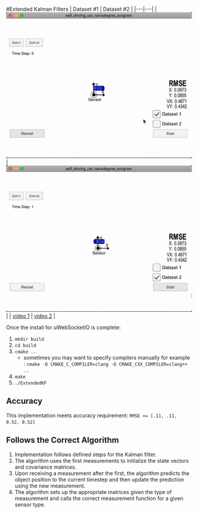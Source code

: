 #Extended Kalman Filters
| Dataset #1  | Dataset #2  |
|---|---|
| ![dataset1gif](dataset1.gif)  | ![dataset2gif](dataset2.gif)  |
| [video 1](dataset1.mov)    | [video 2](dataset2.mov)    |

Once the install for uWebSocketIO is complete:

1. ```mkdir build```
2. ```cd build```
3. ```cmake ..```
    - sometimes you may want to specify compilers manually for example :
        ```cmake -D CMAKE_C_COMPILER=clang -D CMAKE_CXX_COMPILER=clang++  ..```
4. ```make```
5. ```./ExtendedKF```

## Accuracy

This implementation meets accuracy requirement: ```RMSE <= [.11, .11, 0.52, 0.52]``` 

## Follows the Correct Algorithm

1. Implementation follows defined steps for the Kalman filter.
2. The algorithm uses the first measurements to initialize the state vectors and covariance matrices. 
3. Upon receiving a measurement after the first, the algorithm predicts the object position to the current timestep and then update the prediction using the new measurement.
4. The algorithm sets up the appropriate matrices given the type of measurement and calls the correct measurement function for a given sensor type.
